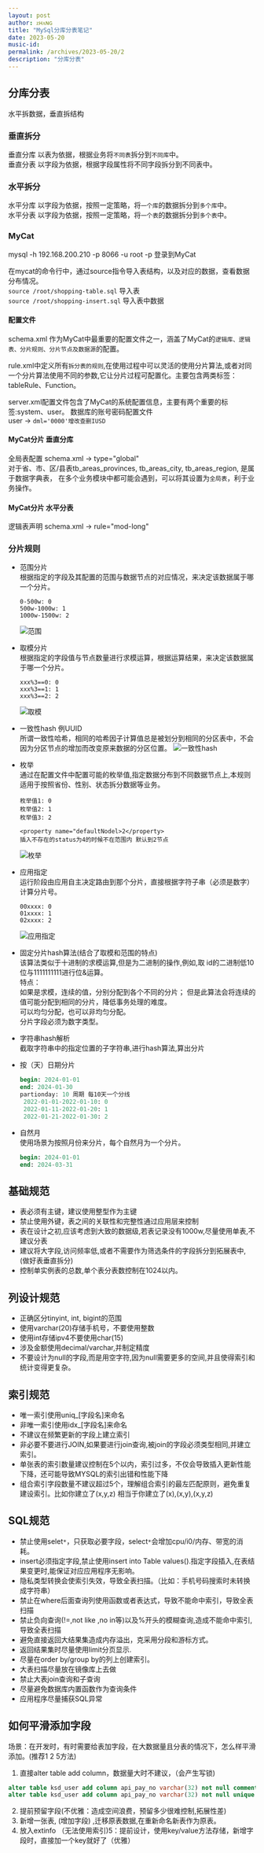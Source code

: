```yaml
---
layout: post
author: ᴢʜᴀɴɢ
title: "MySql分库分表笔记"
date: 2023-05-20
music-id: 
permalink: /archives/2023-05-20/2
description: "分库分表"
---
```


## 分库分表
水平拆数据，垂直拆结构
### 垂直拆分
垂直分库 以表为依据，根据业务将`不同表`拆分到`不同库`中。  
垂直分表 以字段为依据，根据字段属性将不同字段拆分到不同表中。
### 水平拆分
水平分库 以字段为依据，按照一定策略，将`一个库`的数据拆分到`多个库`中。  
水平分表 以字段为依据，按照一定策略，将`一个表`的数据拆分到`多个表`中。
### MyCat
mysql -h 192.168.200.210 -p 8066 -u root -p 登录到MyCat

在mycat的命令行中，通过source指令导入表结构，以及对应的数据，查看数据分布情况。  
`source /root/shopping-table.sql`  导入表  
`source /root/shopping-insert.sql`  导入表中数据
#### 配置文件
schema.xml 作为MyCat中最重要的配置文件之一，涵盖了MyCat的`逻辑库、逻辑表、分片规则、分片节点及数据源`的配置。

rule.xml中定义所有`拆分表的规则`,在使用过程中可以灵活的使用分片算法,或者对同一个分片算法使用不同的参数,它让分片过程可配置化。主要包含两类标签：tableRule、Function。

server.xml配置文件包含了MyCat的系统配置信息，主要有两个重要的标签:system、user。 数据库的账号密码配置文件  
user -> `dml='0000'增改查删IUSD`

#### MyCat分片 垂直分库
全局表配置 schema.xml -> type="global"  
对于省、市、区/县表tb_areas_provinces, tb_areas_city, tb_areas_region, 是属于数据字典表，
在多个业务模块中都可能会遇到，可以将其设置为`全局表`，利于业务操作。

#### MyCat分片 水平分表
逻辑表声明 schema.xml -> rule="mod-long"

### 分片规则
- 范围分片  
  根据指定的字段及其配置的范围与数据节点的对应情况，来决定该数据属于哪一个分片。
  ```
  0-500w: 0
  500w-1000w: 1
  1000w-1500w: 2
  ```
  ![范围](https://aroucc.oss-cn-hangzhou.aliyuncs.com/images/fkfb/%E8%8C%83%E5%9B%B4.png)
- 取模分片  
  根据指定的字段值与节点数量进行求模运算，根据运算结果，来决定该数据属于哪一个分片。
  ```
  xxx%3==0: 0
  xxx%3==1: 1
  xxx%3==2: 2
  ```
  ![取模](https://aroucc.oss-cn-hangzhou.aliyuncs.com/images/fkfb/%E5%8F%96%E6%A8%A1.png)
- 一致性hash 例UUID  
  所谓一致性哈希，相同的哈希因子计算值总是被划分到相同的分区表中，不会因为分区节点的增加而改变原来数据的分区位置。
  ![一致性hash](https://aroucc.oss-cn-hangzhou.aliyuncs.com/images/fkfb/%E4%B8%80%E8%87%B4%E6%80%A7hash.png)
- 枚举  
  通过在配置文件中配置可能的枚举值,指定数据分布到不同数据节点上,本规则适用于按照省份、性别、状态拆分数据等业务。
   ```
   枚举值1: 0  
   枚举值2: 1  
   枚举值3: 2

  <property name="defaultNodel>2</property>
  插入不存在的status为4的时候不在范围内 默认到2节点
   ```
  ![枚举](https://aroucc.oss-cn-hangzhou.aliyuncs.com/images/fkfb/%E6%9E%9A%E4%B8%BE.png)
- 应用指定  
  运行阶段由应用自主决定路由到那个分片，直接根据字符子串（必须是数字）计算分片号。
  ```
  00xxxx: 0  
  01xxxx: 1  
  02xxxx: 2  
  ```
  ![应用指定](https://aroucc.oss-cn-hangzhou.aliyuncs.com/images/fkfb/%E5%BA%94%E7%94%A8%E6%8C%87%E5%AE%9A.png)

- 固定分片hash算法(结合了取模和范围的特点)  
  该算法类似于十进制的求模运算,但是为二进制的操作,例如,取 id的二进制低10位与1111111111进行位&运算。  
  特点：  
  如果是求模，连续的值，分别分配到各个不同的分片； 但是此算法会将连续的值可能分配到相同的分片，降低事务处理的难度。  
  可以均匀分配，也可以非均匀分配。  
  分片字段必须为数字类型。
- 字符串hash解析  
  截取字符串中的指定位置的子字符串,进行hash算法,算出分片
- 按（天）日期分片
  ```sql
  begin: 2024-01-01 
  end: 2024-01-30
  partionday: 10 周期 每10天一个分线
   2022-01-01-2022-01-10: 0
   2022-01-11-2022-01-20: 1
   2022-01-21-2022-01-30: 2
   ```
- 自然月  
  使用场景为按照月份来分片，每个自然月为一个分片。
  ```sql
  begin: 2024-01-01
  end: 2024-03-31
  ```

## 基础规范
- 表必须有主键，建议使用整型作为主键   
- 禁止使用外键，表之间的关联性和完整性通过应用层来控制  
- 表在设计之初,应该考虑到大致的数据级,若表记录没有1000w,尽量使用单表,不建议分表  
- 建议将大字段,访问频率低,或者不需要作为筛选条件的字段拆分到拓展表中, (做好表垂直拆分)  
- 控制单实例表的总数,单个表分表数控制在1024以内。  

## 列设计规范
- 正确区分tinyint, int, bigint的范围  
- 使用varchar(20)存储手机号，不要使用整数  
- 使用int存储ipv4不要使用char(15)  
- 涉及金额使用decimal/varchar,并制定精度  
- 不要设计为null的字段,而是用空字符,因为null需要更多的空间,并且使得索引和统计变得更复杂。  

## 索引规范
- 唯一索引使用uniq_[字段名]来命名  
- 非唯一索引使用idx_[字段名]来命名  
- 不建议在频繁更新的字段上建立索引  
- 非必要不要进行JOIN,如果要进行join查询,被join的字段必须类型相同,并建立索引。  
- 单张表的索引数量建议控制在5个以内，索引过多，不仅会导致插入更新性能下降，还可能导致MYSQL的索引出错和性能下降  
- 组合索引字段数量不建议超过5个，理解组合索引的最左匹配原则，避免重复建设索引。比如你建立了(x,y,z) 相当于你建立了(x),(x,y),(x,y,z)  

## SQL规范
- 禁止使用selet`*`，只获取必要字段，select`*`会增加cpu/i0/内存、带宽的消耗。  
- insert必须指定字段,禁止使用insert into Table values().指定字段插入,在表结果变更时,能保证对应应用程序无影响。  
- 隐私类型转换会使索引失效，导致全表扫描。（比如：手机号码搜索时未转换成字符串）  
- 禁止在where后面查询列使用函数或者表达式，导致不能命中索引，导致全表扫描  
- 禁止负向查询(!=,not like ,no in等)以及%开头的模糊查询,造成不能命中索引,导致全表扫描  
- 避免直接返回大结果集造成内存溢出，克采用分段和游标方式。  
- 返回结果集时尽量使用limit分页显示.  
- 尽量在order by/group by的列上创建索引。  
- 大表扫描尽量放在镜像库上去做  
- 禁止大表join查询和子查询  
- 尽量避免数据库内置函数作为查询条件  
- 应用程序尽量捕获SQL异常  

## 如何平滑添加字段
场景：在开发时，有时需要给表加字段，在大数据量且分表的情况下，怎么样平滑添加。(推荐1 2 5方法)
1. 直接alter table add column，数据量大时不建议，（会产生写锁)
```sql
alter table ksd_user add column api_pay_no varchar(32) not null comment '用户扩展订单号'
alter table ksd_user add column api_pay_no varchar(32) not null unique comment '用户扩展订单号'
```
2. 提前预留字段(不优雅：造成空间浪费，预留多少很难控制,拓展性差)
3. 新增一张表, (增加字段) ,迁移原表数据,在重新命名新表作为原表。
4. 放入extinfo （无法使用索引)5：提前设计，使用key/value方法存储，新增字段时，直接加一个key就好了（优雅）